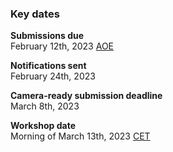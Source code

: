 ### Key dates

**Submissions due**<br>
February 12th, 2023 [AOE](https://time.is/Anywhere_on_Earth)<bR>


**Notifications sent**<br>
February 24th, 2023

**Camera-ready submission deadline**<br>
March 8th, 2023

**Workshop date**<br>
Morning of March 13th, 2023 [CET](https://time.is/CET)
